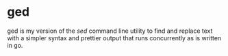 # ged

ged is my version of the *sed* command line utility to find and replace text 
with a simpler syntax and prettier output that runs concurrently as is written
in go.
